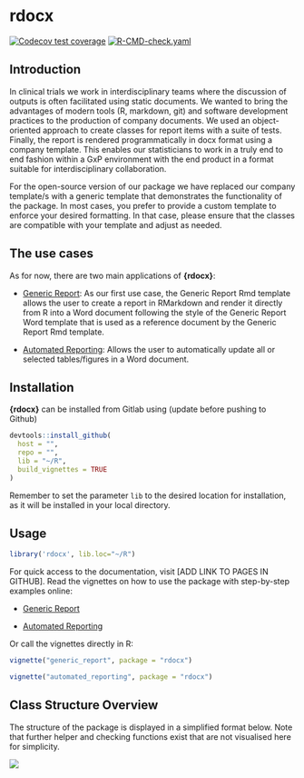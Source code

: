 
<!-- README.md is generated from README.Rmd. Please edit that file -->

# rdocx

<!-- badges: start -->

[![Codecov test
coverage](https://codecov.io/gh/ines-gimeno-molina/R-test/branch/main/graph/badge.svg)](https://app.codecov.io/gh/ines-gimeno-molina/R-test/?branch=main)
[![R-CMD-check.yaml](https://github.com/ines-gimeno-molina/R-test/actions/workflows/check-package.yml/badge.svg)](https://github.com/ines-gimeno-molina/R-test/actions/workflows/check-package.yml)
<!-- badges: end -->

## Introduction

In clinical trials we work in interdisciplinary teams where the
discussion of outputs is often facilitated using static documents. We
wanted to bring the advantages of modern tools (R, markdown, git) and
software development practices to the production of company documents.
We used an object-oriented approach to create classes for report items
with a suite of tests. Finally, the report is rendered programmatically
in docx format using a company template. This enables our statisticians
to work in a truly end to end fashion within a GxP environment with the
end product in a format suitable for interdisciplinary collaboration.

For the open-source version of our package we have replaced our company
template/s with a generic template that demonstrates the functionality
of the package. In most cases, you prefer to provide a custom template
to enforce your desired formatting. In that case, please ensure that the
classes are compatible with your template and adjust as needed.

## The use cases

As for now, there are two main applications of **{rdocx}**:

- [Generic Report](ADD%20LINK): As our first use case, the Generic
  Report Rmd template allows the user to create a report in RMarkdown
  and render it directly from R into a Word document following the style
  of the Generic Report Word template that is used as a reference
  document by the Generic Report Rmd template.

- [Automated Reporting](ADD%20LINK): Allows the user to automatically
  update all or selected tables/figures in a Word document.

## Installation

**{rdocx}** can be installed from Gitlab using (update before pushing to
Github)

``` r
devtools::install_github(
  host = "",
  repo = "", 
  lib = "~/R",
  build_vignettes = TRUE
)
```

Remember to set the parameter `lib` to the desired location for
installation, as it will be installed in your local directory.

## Usage

``` r
library('rdocx', lib.loc="~/R")
```

For quick access to the documentation, visit \[ADD LINK TO PAGES IN
GITHUB\]. Read the vignettes on how to use the package with step-by-step
examples online:

- [Generic Report](ADD%20LINK)

- [Automated Reporting](ADD%20LINK)

Or call the vignettes directly in R:

``` r
vignette("generic_report", package = "rdocx")
```

``` r
vignette("automated_reporting", package = "rdocx")
```

## Class Structure Overview

The structure of the package is displayed in a simplified format below.
Note that further helper and checking functions exist that are not
visualised here for simplicity.

![](https://mermaid.ink/img/pako:eNqtlVFr2zAQx7-K0dPG2n6A0JeywR432j4axEW-2AJZ8qRTXVPy3SdbTuLIclhhDgRb99Pp_n-d7A8mTIVsx4QC535IqC20pS7C9RM1WimesTOWisf7--JVksLfUOMW8L0BXaMy9Svs1Sb1JEi-SRpuQi-y1kDeoltgT55MC4RVBKWuJzY8KRD4y1PnyRWRva6leHx4SIaeTR_JZKkJTcbObPyfzEqK_oihY6mXTKbiC5gmPPt7YsbrmyM7TrNTAk4js45W2IGlFjWtY458NWxNjEHt2z3aXDSY4Nbjb2idNDpTR9C6Ht17xyeJi9BB4TtNfovTtnC6bHXCuPN-rKAaZ1d4F6z78nXT3qQjlh5DVXFr-tPkS96R_OeUoUtyO5f3ZNPCvhm47_KT-gaIR7-qRVRjvyhyWWDa2_9D9Pps5FRraD_Zp4nka1FpEVcvkdz6MAPrSAtSc_DUGMvzVUZiTsDzW_FH3M4xxjcy3DZ5qTJ5s2VkErYBIeSVEe_8IBXmyzExRTgj1GSsNyLM1aBuZBjabHQUI6Cj0MvhbBoesKuOiq3MQSk-17BSPf7YHWvRBuOr8DGadJaMGgxLsV24rfAAXlHJSn0MaHDevAxasB1Zj3fMGl83bHcA5cJTXHL-mEXk-BeGPjNY?type=png)
